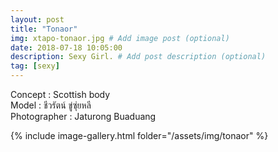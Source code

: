 ```yaml
---
layout: post
title: "Tonaor"
img: xtapo-tonaor.jpg # Add image post (optional)
date: 2018-07-18 10:05:00
description: Sexy Girl. # Add post description (optional)
tag: [sexy]
---
```

Concept : Scottish body  
Model : ชีวรัตน์ ขู่ซุ่ยหลี  
Photographer : Jaturong Buaduang           

{% include image-gallery.html folder="/assets/img/tonaor" %}
